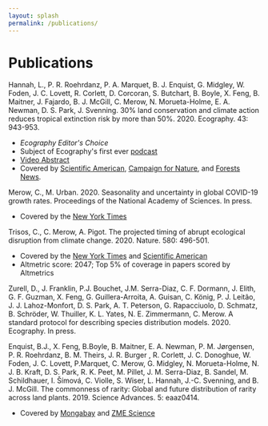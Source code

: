 ```yaml
---
layout: splash
permalink: /publications/
---
```

# Publications

Hannah, L., P. R. Roehrdanz, P. A. Marquet, B. J. Enquist, G. Midgley, W. Foden, J. C. Lovett, R. Corlett, D. Corcoran, S. Butchart, B. Boyle, X. Feng, B. Maitner, J. Fajardo, B. J. McGill, C. Merow, N. Morueta-Holme, E. A. Newman, D. S. Park, J. Svenning. 30% land conservation and climate action reduces tropical extinction risk by more than 50%. 2020. Ecography. 43: 943-953.
* *Ecography Editor's Choice*
* Subject of Ecography's first ever <a href = "https://soundcloud.com/george-chan-838071481/climate-change-how-much-land-do-we-need-to-protect-to-prevent-mass-extinctions">podcast</a>
* <a href = "https://www.youtube.com/watch?v=LKHHYAWvNe4">Video Abstract</a>
* Covered by <a href = "https://www.scientificamerican.com/article/how-to-dramatically-curb-extinction/">Scientific American</a>, <a href = "https://www.campaignfornature.org/science-page">Campaign for Nature</a>, and <a href = "https://forestsnews.cifor.org/64501/recipe-for-slowing-species-loss-and-cutting-extinction-risk-in-half?fnl=">Forests News</a>.



Merow, C., M. Urban. 2020. Seasonality and uncertainty in global COVID-19 growth rates. Proceedings of the National Academy of Sciences. In press.
* Covered by the <a href = "https://nyti.ms/2yC42cW">New York Times</a>

Trisos, C., C. Merow, A. Pigot. The projected timing of abrupt ecological disruption from climate change. 2020. Nature. 580: 496-501.
* Covered by the <a href = "https://nyti.ms/2yfAmCb">New York Times</a> and <a href = "https://www.scientificamerican.com/article/rising-temperatures-may-push-ecosystems-past-their-limits/">Scientific American</a> 
* Altmetric score: 2047; Top 5% of coverage in papers scored by Altmetrics

Zurell, D., J. Franklin, P.J. Bouchet, J.M. Serra-Diaz, C. F. Dormann, J. Elith, G. F. Guzman, X. Feng, G. Guillera-Arroita, A. Guisan, C. König, P. J. Leitão, J. J. Lahoz-Monfort, D. S. Park, A. T. Peterson, G. Rapacciuolo, D. Schmatz, B. Schröder, W. Thuiller, K. L. Yates, N. E. Zimmermann, C. Merow. A standard protocol for describing species distribution models. 2020. Ecography. In press.

Enquist, B.J., X. Feng, B.Boyle, B. Maitner, E. A. Newman, P. M. Jørgensen, P. R. Roehrdanz, B. M. Theirs, J. R. Burger , R. Corlett,  J. C. Donoghue, W. Foden,  J. C. Lovett, P.Marquet, C. Merow, G. Midgley, N. Morueta-Holme, N. J. B. Kraft, D. S. Park, R. K. Peet, M. Pillet, J. M. Serra-Diaz, B. Sandel, M. Schildhauer, I. Šímová,  C. Violle, S. Wiser, L. Hannah, J.-C. Svenning, and B. J. McGill. The commonness of rarity: Global and future distribution of rarity across land plants. 2019. Science Advances. 5: eaaz0414.
* Covered by <a href = "https://news.mongabay.com/2020/01/rare-plant-species-are-especially-vulnerable-to-climate-change-and-rarity-is-more-common-than-previously-understood/">Mongabay</a> and <a href = "https://www.zmescience.com/science/40-of-the-worlds-plant-species-are-extremely-rare/">ZME Science</a>


